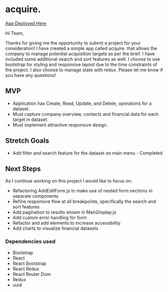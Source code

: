 # acquire.

[App Deployed Here](https://e-c-carter-acquire.netlify.app/)

Hi Team, 

Thanks for giving me the opportunity to submit a project for your consideration! I have created a simple app called acquire. that allows the company to manage potential acquisition targets as per the brief. I have included some additional search and sort features as well. I choose to use bootstrap for styling and responsive layout due to the time constraints of the project. I also choose to manage state with redux. Please let me know if you have any questions!

## MVP
  -  Application has Create, Read, Update, and Delete, operations for a dataset. 
  -  Must capture company overview, contacts and financial data for each target in dataset.
  -  Must implement attractive responsive design.
  
## Stretch Goals
  - Add filter and search feature for the dataset on main menu - Completed
  

## Next Steps
As I continue working on this project I would like to focus on:
  - Refactoring AddEditForm.js to make use of nested form sections in separate components
  - Refine responsive flow at all breakpoints, specifically the search and sort features
  - Add pagination to results shown in MainDisplay.js
  - Add custom error handling for form
  - Refactor and add elements to increase accessibility 
  -  Add charts to visualize financial datasets 


### Dependencies used
  - Bootstrap
  - React
  - React Bootstrap
  - React Redux
  - React Router Dom
  - Redux
  - uuid
 






